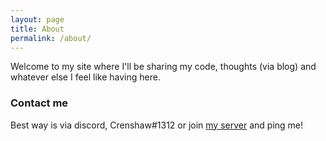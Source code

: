 ```yaml
---
layout: page
title: About
permalink: /about/
---
```


Welcome to my site where I'll be sharing my code, thoughts (via blog) and whatever else I feel like having here.

### Contact me
Best way is via discord, Crenshaw#1312 or join [my server](https://discord.com/invite/Qx2hyttRsU) and ping me!